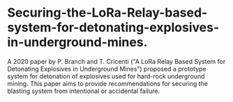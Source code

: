 # Securing-the-LoRa-Relay-based-system-for-detonating-explosives-in-underground-mines.
A 2020 paper by P. Branch and T. Cricenti ("A LoRa Relay Based System for Detonating Explosives in Underground Mines") proposed a prototype system for detonation of explosives used for hard-rock underground mining. This paper aims to provide recommendations for securing the blasting system from intentional or accidental failure.
